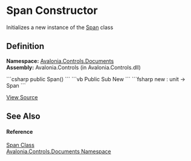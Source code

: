 # Span Constructor


Initializes a new instance of the <a href="T_Avalonia_Controls_Documents_Span">Span</a> class



## Definition
**Namespace:** <a href="N_Avalonia_Controls_Documents">Avalonia.Controls.Documents</a>  
**Assembly:** Avalonia.Controls (in Avalonia.Controls.dll)

<Tabs groupId="api-code-preview">
<TabItem value="csharp" label="C#">
```csharp
public Span()
```
</TabItem>
<TabItem value="vb" label="VB">
```vb
Public Sub New
```
</TabItem>
<TabItem value="fsharp" label="F#">
```fsharp
new : unit -> Span
```
</TabItem>
</Tabs>



<a href="https://github.com/AvaloniaUI/Avalonia/tree/master/src/Avalonia.Controls/Documents/Span.cs#L23" title="View the source code">View Source</a>



## See Also


#### Reference
<a href="T_Avalonia_Controls_Documents_Span">Span Class</a>  
<a href="N_Avalonia_Controls_Documents">Avalonia.Controls.Documents Namespace</a>  

